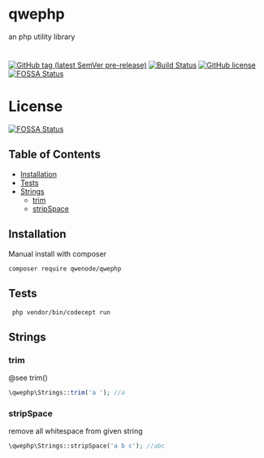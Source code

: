 # qwephp
an php utility library
#
[![GitHub tag (latest SemVer pre-release)](https://img.shields.io/github/v/tag/qwenode/qwephp?include_prereleases)](https://github.com/qwenode/qwephp/releases)
[![Build Status](https://github.com/qwenode/qwephp/workflows/Build%20Status/badge.svg)](https://github.com/qwenode/qwephp/actions?query=workflow%3A%22Build+Status%22)
[![GitHub license](https://img.shields.io/github/license/qwenode/qwephp)](https://github.com/qwenode/qwephp/blob/master/LICENSE)
[![FOSSA Status](https://app.fossa.com/api/projects/git%2Bgithub.com%2Fqwenode%2Fqwephp.svg?type=shield)](https://app.fossa.com/projects/git%2Bgithub.com%2Fqwenode%2Fqwephp?ref=badge_shield)

# License
[![FOSSA Status](https://app.fossa.com/api/projects/git%2Bgithub.com%2Fqwenode%2Fqwephp.svg?type=large)](https://app.fossa.com/projects/git%2Bgithub.com%2Fqwenode%2Fqwephp?ref=badge_large)

## Table of Contents
- [Installation](#installation)
- [Tests](#tests)
- [Strings](#strings)
    - [trim](#trim)
    - [stripSpace](#stripSpace)
## Installation
Manual install with composer
```shell script
composer require qwenode/qwephp
```

## Tests

```shell script
 php vendor/bin/codecept run
```

## Strings
 
### trim
@see trim()
```php
\qwephp\Strings::trim('a '); //a
```
### stripSpace
remove all whitespace from given string

```php
\qwephp\Strings::stripSpace('a b c'); //abc
```
